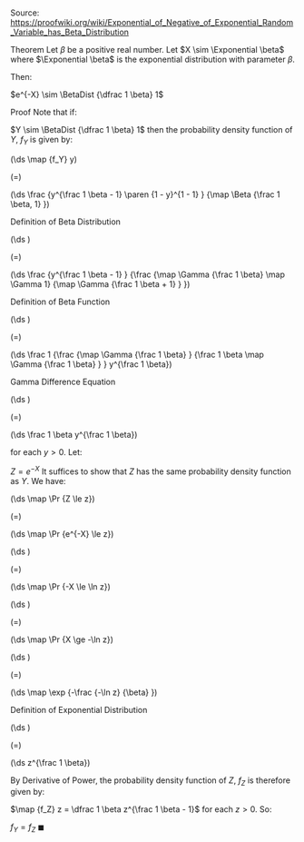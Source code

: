 # 

Source: https://proofwiki.org/wiki/Exponential_of_Negative_of_Exponential_Random_Variable_has_Beta_Distribution

Theorem
Let $\beta$ be a positive real number.
Let $X \sim \Exponential \beta$ where $\Exponential \beta$ is the exponential distribution with parameter $\beta$. 

Then:

$e^{-X} \sim \BetaDist {\dfrac 1 \beta} 1$


Proof
Note that if:

$Y \sim \BetaDist {\dfrac 1 \beta} 1$
then the probability density function of $Y$, $f_Y$ is given by:














\(\ds \map {f_Y} y\)

\(=\)







\(\ds \frac {y^{\frac 1 \beta - 1} \paren {1 - y}^{1 - 1} } {\map \Beta {\frac 1 \beta, 1} }\)





Definition of Beta Distribution














\(\ds \)

\(=\)







\(\ds \frac {y^{\frac 1 \beta - 1} } {\frac {\map \Gamma {\frac 1 \beta} \map \Gamma 1} {\map \Gamma {\frac 1 \beta + 1} } }\)





Definition of Beta Function














\(\ds \)

\(=\)







\(\ds \frac 1 {\frac {\map \Gamma {\frac 1 \beta} } {\frac 1 \beta \map \Gamma {\frac 1 \beta} } } y^{\frac 1 \beta}\)





Gamma Difference Equation














\(\ds \)

\(=\)







\(\ds \frac 1 \beta y^{\frac 1 \beta}\)









for each $y > 0$. 
Let:

$Z = e^{-X}$
It suffices to show that $Z$ has the same probability density function as $Y$.
We have: 














\(\ds \map \Pr {Z \le z}\)

\(=\)







\(\ds \map \Pr {e^{-X} \le z}\)




















\(\ds \)

\(=\)







\(\ds \map \Pr {-X \le \ln z}\)




















\(\ds \)

\(=\)







\(\ds \map \Pr {X \ge -\ln z}\)




















\(\ds \)

\(=\)







\(\ds \map \exp {-\frac {-\ln z} {\beta} }\)





Definition of Exponential Distribution














\(\ds \)

\(=\)







\(\ds z^{\frac 1 \beta}\)









By Derivative of Power, the probability density function of $Z$, $f_Z$ is therefore given by: 

$\map {f_Z} z = \dfrac 1 \beta z^{\frac 1 \beta - 1}$
for each $z > 0$.
So:

$f_Y = f_Z$
$\blacksquare$





